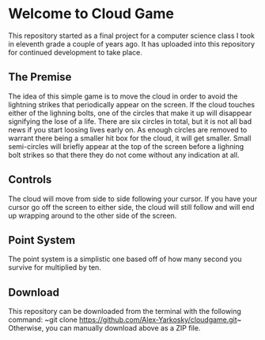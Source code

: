 # Welcome to Cloud Game

This repository started as a final project for a computer science class I took in eleventh grade a couple of years ago. It has uploaded into this repository for continued development to take place.

## The Premise

The idea of this simple game is to move the cloud in order to avoid the lightning strikes that periodically appear on the screen. If the cloud touches either of the lighning bolts, one of the circles that make it up will disappear signifying the lose of a life. There are six circles in total, but it is not all bad news if you start loosing lives early on. As enough circles are removed to warrant there being a smaller hit box for the cloud, it will get smaller. Small semi-circles will briefly appear at the top of the screen before a lighning bolt strikes so that there they do not come without any indication at all.

## Controls

The cloud will move from side to side following your cursor. If you have your cursor go off the screen to either side, the cloud will still follow and will end up wrapping around to the other side of the screen.

## Point System

The point system is a simplistic one based off of how many second you survive for multiplied by ten.

## Download

This repository can be downloaded from the terminal with the following command:
~git clone https://github.com/Alex-Yarkosky/cloudgame.git~
Otherwise, you can manually download above as a ZIP file.
